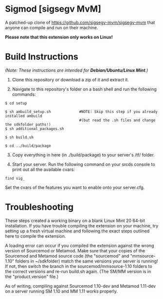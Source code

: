 # Sigmod [sigsegv MvM]
A patched-up clone of https://github.com/sigsegv-mvm/sigsegv-mvm that anyone can compile and run on their machine.

**Please note that this extension only works on Linux!**

# Build Instructions
*(Note: These instructions are intended for **Debian/Ubuntu/Linux Mint**.)*

1. Clone this repository or download a zip of it and extract it.

2. Navigate to this repository's folder on a bash shell and run the following commands:

```
$ cd setup

$ sh ambuild_setup.sh             #NOTE: Skip this step if you already installed ambuild
                                  #(but read the .sh files and change the sdkfolder paths!)
$ sh additional_packages.sh

$ sh build.sh

$ cd ../build/package
```

3. Copy everything in here (in ./build/package) to your server's /tf/ folder.

4. Start your server. Run the following command on your srcds console to print out all the available cvars:

`find sig_`

Set the cvars of the features you want to enable onto your server.cfg.

# Troubleshooting
These steps created a working binary on a blank Linux Mint 20 64-bit installation. If you have trouble compiling the extension on your machine, try setting up a fresh virtual machine and following the exact steps outlined here to compile the extension.

A loading error can occur if you compiled the extension against the wrong version of Sourcemod or Metamod. Make sure that your copies of the Sourcemod and Metamod source code (the "sourcemod" and "mmsource-1.10" folders in ~/sdkfolder) match the same versions your server is running! If not, then switch the branch in the sourcemod/mmsource-1.10 folders to the correct versions and re-run build.sh again. (The SM/MM version is in the "product.version" file.)

As of writing, compiling against Sourcemod 1.10-dev and Metamod 1.11-dev on a server running SM 1.10 and MM 1.11 works properly.
